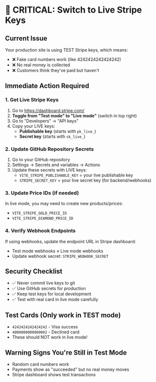 # 🚨 CRITICAL: Switch to Live Stripe Keys

## Current Issue
Your production site is using TEST Stripe keys, which means:
- ❌ Fake card numbers work (like 4242424242424242)
- ❌ No real money is collected
- ❌ Customers think they've paid but haven't

## Immediate Action Required

### 1. Get Live Stripe Keys
1. Go to https://dashboard.stripe.com/
2. **Toggle from "Test mode" to "Live mode"** (switch in top right)
3. Go to "Developers" → "API keys"
4. Copy your LIVE keys:
   - **Publishable key** (starts with `pk_live_`)
   - **Secret key** (starts with `sk_live_`)

### 2. Update GitHub Repository Secrets
1. Go to your GitHub repository
2. Settings → Secrets and variables → Actions
3. Update these secrets with LIVE keys:
   - `VITE_STRIPE_PUBLISHABLE_KEY` = your live publishable key
   - `STRIPE_SECRET_KEY` = your live secret key (for backend/webhooks)

### 3. Update Price IDs (if needed)
In live mode, you may need to create new products/prices:
- `VITE_STRIPE_GOLD_PRICE_ID`
- `VITE_STRIPE_DIAMOND_PRICE_ID`

### 4. Verify Webhook Endpoints
If using webhooks, update the endpoint URL in Stripe dashboard:
- Test mode webhooks ≠ Live mode webhooks
- Update webhook secret: `STRIPE_WEBHOOK_SECRET`

## Security Checklist
- ✅ Never commit live keys to git
- ✅ Use GitHub secrets for production
- ✅ Keep test keys for local development
- ✅ Test with real card in live mode carefully

## Test Cards (Only work in TEST mode)
- `4242424242424242` - Visa success
- `4000000000000002` - Declined card
- These should NOT work in live mode!

## Warning Signs You're Still in Test Mode
- Random card numbers work
- Payments show as "succeeded" but no real money moves
- Stripe dashboard shows test transactions
